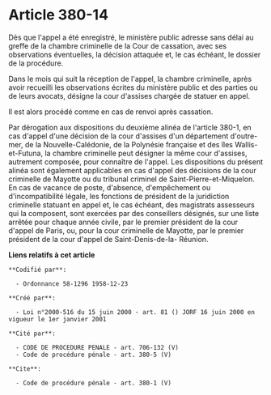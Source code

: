 # Article 380-14

Dès que l'appel a été enregistré, le ministère public adresse sans délai au greffe de la chambre criminelle de la Cour de
cassation, avec ses observations éventuelles, la décision attaquée et, le cas échéant, le dossier de la procédure. 

Dans le mois qui suit la réception de l'appel, la chambre criminelle, après avoir recueilli les observations écrites du
ministère public et des parties ou de leurs avocats, désigne la cour d'assises chargée de statuer en appel. 

Il est alors procédé comme en cas de renvoi après cassation. 

Par dérogation aux dispositions du deuxième alinéa de l'article 380-1, en cas d'appel d'une décision de la cour d'assises
d'un département d'outre-mer, de la Nouvelle-Calédonie, de la Polynésie française et des îles Wallis-et-Futuna, la chambre
criminelle peut désigner la même cour d'assises, autrement composée, pour connaître de l'appel. Les dispositions du présent
alinéa sont également applicables en cas d'appel des décisions de la cour criminelle de Mayotte ou du tribunal criminel de
Saint-Pierre-et-Miquelon. En cas de vacance de poste, d'absence, d'empêchement ou d'incompatibilité légale, les fonctions de
président de la juridiction criminelle statuant en appel et, le cas échéant, des magistrats assesseurs qui la composent, sont
exercées par des conseillers désignés, sur une liste arrêtée pour chaque année civile, par le premier président de la cour
d'appel de Paris, ou, pour la cour criminelle de Mayotte, par le premier président de la cour d'appel de Saint-Denis-de-la-
Réunion.

**Liens relatifs à cet article**

	**Codifié par**:

	  - Ordonnance 58-1296 1958-12-23

	**Créé par**:

	  - Loi n°2000-516 du 15 juin 2000 - art. 81 () JORF 16 juin 2000 en vigueur le 1er janvier 2001

	**Cité par**:

	  - CODE DE PROCEDURE PENALE - art. 706-132 (V)
	  - Code de procédure pénale - art. 380-5 (V)

	**Cite**:

	  - Code de procédure pénale - art. 380-1 (V)

